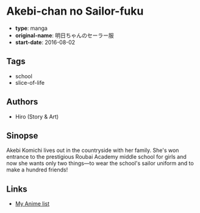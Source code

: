 # Akebi-chan no Sailor-fuku

-   **type**: manga
-   **original-name**: 明日ちゃんのセーラー服
-   **start-date**: 2016-08-02

## Tags

-   school
-   slice-of-life

## Authors

-   Hiro (Story & Art)

## Sinopse

Akebi Komichi lives out in the countryside with her family. She's won entrance to the prestigious Roubai Academy middle school for girls and now she wants only two things—to wear the school's sailor uniform and to make a hundred friends!

## Links

-   [My Anime list](https://myanimelist.net/manga/101851/Akebi-chan_no_Sailor-fuku)
